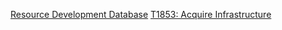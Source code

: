 [Resource Development Database](https://cmndcntrl.notion.site/ATT-CK-TTP-Database-82388bfa18a6411c8bdf844a7880bc6b?pvs=4)
[T1853: Acquire Infrastructure](https://cmndcntrl.notion.site/T1583-Acquire-Infrastructure-74a19ba912a74f478f8184fe7ea56dfc?pvs=4)
[]()
[]()
[]()
[]()
[]()
